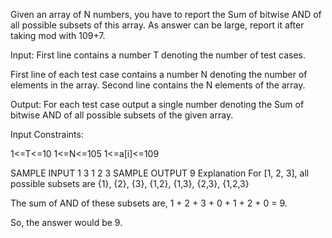 Given an array of N numbers, you have to report the Sum of bitwise AND of all possible subsets of this array. As answer can be large, report it after taking mod with 109+7.

Input:
First line contains a number T denoting the number of test cases.

First line of each test case contains a number N denoting the number of elements in the array. 
Second line contains the N elements of the array.

Output:
For each test case output a single number denoting the Sum of bitwise AND of all possible subsets of the given array.

Input Constraints:

1<=T<=10
1<=N<=105
1<=a[i]<=109

SAMPLE INPUT 
1
3
1 2 3
SAMPLE OUTPUT 
9
Explanation
For [1, 2, 3], all possible subsets are {1}, {2}, {3}, {1,2}, {1,3}, {2,3}, {1,2,3}

The sum of AND of these subsets are, 1 + 2 + 3 + 0 + 1 + 2 + 0 = 9.

So, the answer would be 9.
